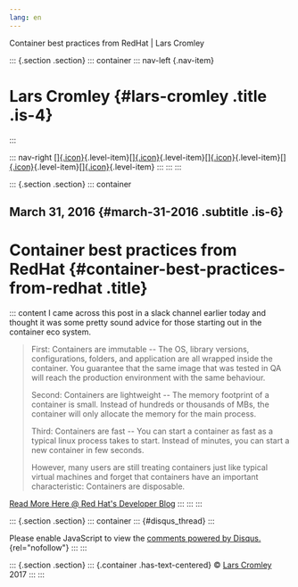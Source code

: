 ```yaml
---
lang: en
---
```


Container best practices from RedHat \| Lars Cromley

::: {.section .section}
::: container
::: nav-left
[](https://cromleylabs.com){.nav-item}

# Lars Cromley {#lars-cromley .title .is-4}
:::

::: nav-right
[[]{.icon}](/about){.level-item}[[]{.icon}](/disclaimer){.level-item}[[]{.icon}](https://github.com/callmeradical){.level-item}[[]{.icon}](https://twitter.com/callmeradical){.level-item}[[]{.icon}](/index.xml){.level-item}
:::
:::
:::

::: {.section .section}
::: container
## March 31, 2016 {#march-31-2016 .subtitle .is-6}

# Container best practices from RedHat {#container-best-practices-from-redhat .title}

::: content
I came across this post in a slack channel earlier today and thought it
was some pretty sound advice for those starting out in the container eco
system.

> First: Containers are immutable -- The OS, library versions,
> configurations, folders, and application are all wrapped inside the
> container. You guarantee that the same image that was tested in QA
> will reach the production environment with the same behaviour.
>
> Second: Containers are lightweight -- The memory footprint of a
> container is small. Instead of hundreds or thousands of MBs, the
> container will only allocate the memory for the main process.
>
> Third: Containers are fast -- You can start a container as fast as a
> typical linux process takes to start. Instead of minutes, you can
> start a new container in few seconds.
>
> However, many users are still treating containers just like typical
> virtual machines and forget that containers have an important
> characteristic: Containers are disposable.

[Read More Here @ Red Hat's Developer
Blog](http://developerblog.redhat.com/2016/02/24/10-things-to-avoid-in-docker-containers/)
:::
:::
:::

::: {.section .section}
::: container
::: {#disqus_thread}
:::

Please enable JavaScript to view the [comments powered by
Disqus.](https://disqus.com/?ref_noscript){rel="nofollow"}
:::
:::

::: {.section .section}
::: {.container .has-text-centered}
© [Lars Cromley](https://github.com/callmeradical) 2017
:::
:::
